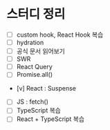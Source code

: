 # 스터디 정리

- [ ] custom hook, React Hook 복습
- [ ] hydration
- [ ] 공식 문서 읽어보기
- [ ] SWR
- [ ] React Query
- [ ] Promise.all()
- [v] React : Suspense
- [ ] JS : fetch()
- [ ] TypeScript 복습
- [ ] React + TypeScript 복습